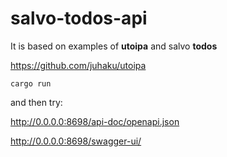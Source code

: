 # salvo-todos-api

It is based on examples of **utoipa** and salvo **todos**

https://github.com/juhaku/utoipa

```
cargo run
```

and then try:

http://0.0.0.0:8698/api-doc/openapi.json

http://0.0.0.0:8698/swagger-ui/
